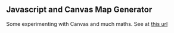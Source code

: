 ## Javascript and Canvas Map Generator

Some experimenting with Canvas and much maths. See at [this url](https://slavabez.github.io/MapGenSimulation/)